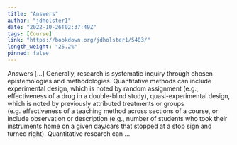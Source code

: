 ```yaml
---
title: "Answers"
author: "jdholster1"
date: "2022-10-26T02:37:49Z"
tags: [Course]
link: "https://bookdown.org/jdholster1/5403/"
length_weight: "25.2%"
pinned: false
---
```


Answers [...] Generally, research is systematic inquiry through chosen epistemologies and methodologies. Quantitative methods can include experimental design, which is noted by random assignment (e.g., effectiveness of a drug in a double-blind study), quasi-experimental design, which is noted by previously attributed treatments or groups (e.g. effectiveness of a teaching method across sections of a course, or include observation or description (e.g., number of students who took their instruments home on a given day/cars that stopped at a stop sign and turned right). Quantitative research can ...
